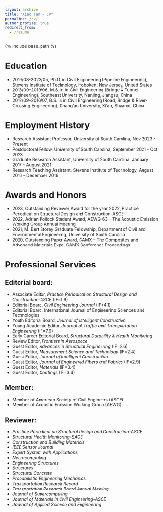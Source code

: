 ```yaml
---
layout: archive
title: "Xiao Tan - CV"
permalink: /cv/
author_profile: true
redirect_from:
  - /resume
---
```


{% include base_path %}

Education
======
* 2019/08-2023/05, Ph.D. in Civil Engineering (Pipeline Engineering), Stevens Institute of Technology, Hoboken, New Jersey, United States
* 2016/09–2019/06, M.S. in in Civil Engineering (Bridge & Tunnel Engineering), Southeast University, Nanjing, Jiangsu, China
* 2012/09–2016/07, B.S. in in Civil Engineering (Road, Bridge & River-Crossing Engineering), Chang’an University, Xi’an, Shaanxi, China



Employment History 
======
* Research Assistant Professor, University of South Carolina, Nov 2023 - Present 
* Postdoctoral Fellow, University of South Carolina, September 2021 - Oct 2023
* Graduate Research Assistant, University of South Carolina, January 2017 - August 2021 
* Research Teaching Assistant, Stevens Institute of Technology, August 2016 - December 2016 


  
Awards and Honors
======
* 2023, Outstanding Reviewer Award for the year 2022, Practice Periodical on Structural Design and Construction-ASCE
* 2022, Adrian Pollock Student Award, AEWG-63 – The Acoustic Emission Working Group Annual Meeting
* 2021, M. Bert Storey Graduate Fellowship, Department of Civil and Environmental Engineering, University of South Carolina
* 2020, Outstanding Paper Award, CAMX – The Composites and Advanced Materials Expo. CAMX Conference Proceedings



Professional Services 
======

Editorial board:
------
* Associate Editor, *Practice Periodical on Structural Design and Construction-ASCE* (IF=1.9)
* Editorial Board, *Civil Engineering Journal* (IF=4.1)
* Editorial Board, International Journal of Engineering Sciences and Technologies  
* Youth Editorial Board, *Journal of Intelligent Construction*
* Young Academic Editor, *Journal of Traffic and Transportation Engineering* (IF=7.9)
* Early Career Editorial Board, *Structural Durability & Health Monitoring*
* Review Editor, *Frontiers in Aerospace*
* Guest Editor, *Advances in Structural Engineering* (IF=2.6)
* Guest Editor, *Measurement Science and Technology* (IF=2.4)
* Guest Editor, *Journal of Intelligent Construction*
* Guest Editor, *Journal of Engineered Fibers and Fabrics* (IF=2.9)
* Guest Editor, *Materials* (IF=3.4)
* Guest Editor, *Coatings* (IF=3.4)
 
Member:
------
* Member of American Society of Civil Engineers (ASCE)
* Member of Acoustic Emission Working Group (AEWG)
 
Reviewer:
------
* *Practice Periodical on Structural Design and Construction-ASCE*
* *Structural Health Monitoring-SAGE*
* *Construction and Building Materials*
* *IEEE Sensor Journal*
* *Expert System with Applications*
* *Neurocomputing*
* *Engineering Structures*
* *Structures*
* *Structural Concrete*
* *Probabilistic Engineering Mechanics*
* *Transportation Research Record*
* *Transportation Research Board Annual Meeting*
* *Journal of Supercomputing*
* *Journal of Materials in Civil Engineering-ASCE*
* *Journal of Applied Science and Engineering*




